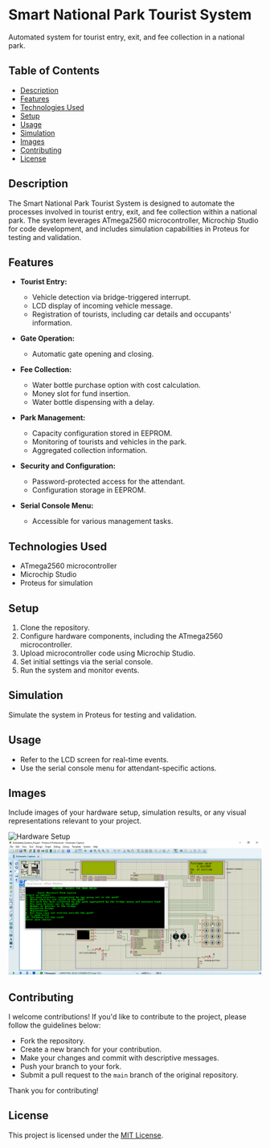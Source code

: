 # Smart National Park Tourist System

Automated system for tourist entry, exit, and fee collection in a national park.

## Table of Contents

- [Description](#description)
- [Features](#features)
- [Technologies Used](#technologies-used)
- [Setup](#setup)
- [Usage](#usage)
- [Simulation](#simulation)
- [Images](#images)
- [Contributing](#contributing)
- [License](#license)

## Description

The Smart National Park Tourist System is designed to automate the processes involved in tourist entry, exit, and fee collection within a national park. The system leverages ATmega2560 microcontroller, Microchip Studio for code development, and includes simulation capabilities in Proteus for testing and validation.

## Features

- **Tourist Entry:**
  - Vehicle detection via bridge-triggered interrupt.
  - LCD display of incoming vehicle message.
  - Registration of tourists, including car details and occupants' information.

- **Gate Operation:**
  - Automatic gate opening and closing.

- **Fee Collection:**
  - Water bottle purchase option with cost calculation.
  - Money slot for fund insertion.
  - Water bottle dispensing with a delay.

- **Park Management:**
  - Capacity configuration stored in EEPROM.
  - Monitoring of tourists and vehicles in the park.
  - Aggregated collection information.

- **Security and Configuration:**
  - Password-protected access for the attendant.
  - Configuration storage in EEPROM.

- **Serial Console Menu:**
  - Accessible for various management tasks.

## Technologies Used

- ATmega2560 microcontroller
- Microchip Studio
- Proteus for simulation

## Setup

1. Clone the repository.
2. Configure hardware components, including the ATmega2560 microcontroller.
3. Upload microcontroller code using Microchip Studio.
4. Set initial settings via the serial console.
5. Run the system and monitor events.

## Simulation

Simulate the system in Proteus for testing and validation.

## Usage

- Refer to the LCD screen for real-time events.
- Use the serial console menu for attendant-specific actions.

## Images

Include images of your hardware setup, simulation results, or any visual representations relevant to your project.

![Hardware Setup](images/hardware_setup.jpg)
![Simulation Result](images/simulation_result.png)

## Contributing

I welcome contributions! If you'd like to contribute to the project, please follow the guidelines below:

- Fork the repository.
- Create a new branch for your contribution.
- Make your changes and commit with descriptive messages.
- Push your branch to your fork.
- Submit a pull request to the `main` branch of the original repository.

Thank you for contributing!
## License

This project is licensed under the [MIT License](LICENSE).
